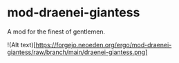 # mod-draenei-giantess

A mod for the finest of gentlemen.

!(Alt text)[https://forgejo.neoeden.org/ergo/mod-draenei-giantess/raw/branch/main/draenei-giantess.png]